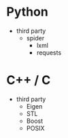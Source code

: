 # Python

- third party
    - spider
        - lxml
        - requests

# C++ / C


- third party
    - Eigen
    - STL
    - Boost
    - POSIX

